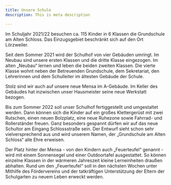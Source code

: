 ```yaml
---
title: Unsere Schule
description: This is meta description

---
```

Im Schuljahr 2021/22 besuchen ca. 115 Kinder in 6 Klassen die Grundschule am Alten Schloss. Das Einzugsgebiet beschränkt sich auf den Ort Lörzweiler.

Seit dem Sommer 2021 wird der Schulhof von vier Gebäuden umringt. Im Neubau sind unsere ersten Klassen und die dritte Klasse eingezogen. Im alten „Neubau“ lernen und leben die beiden zweiten Klassen. Die vierte Klasse wohnt neben der Betreuenden Grundschule, dem Sekretariat, den Lehrerinnen und dem Schulleiter im ältesten Gebäude der Schule.

Stolz sind wir auch auf unsere neue Mensa im A-Gebäude. Im Keller des Gebäudes hat inzwischen unser Hausmeister seine neue Werkstatt bezogen.

Bis zum Sommer 2022 soll unser Schulhof fertiggestellt und umgestaltet werden. Dann können sich die Kinder auf ein großes Klettergerüst mit zwei Rutschen, einen neuen Bolzplatz, eine neue Ruhezone sowie Fahrrad- und Rollerständer freuen. Ganz besonders gespannt dürfen wir auf das neue Schultor am Eingang Schlossstraße sein. Der Entwurf sieht schon sehr vielversprechend aus und wird unserem Namen, der „Grundschule am Alten Schloss“ alle Ehre erweisen.

Der Platz hinter der Mensa - von den Kindern auch „Feuerteufel“ genannt - wird mit einem Sonnensegel und einer Outdoortafel ausgestattet. So können einzelne Klassen in der wärmeren Jahreszeit kleine Lerneinheiten draußen abhalten. Rund um den „Feuerteufel“ soll in den nächsten Wochen unter Mithilfe des Fördervereins und der tatkräftigen Unterstützung der Eltern der Schulgarten zu neuem Leben erweckt werden.